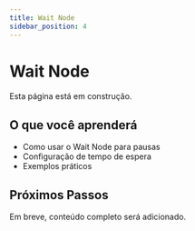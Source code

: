 ```yaml
---
title: Wait Node
sidebar_position: 4
---
```


# Wait Node

Esta página está em construção.

## O que você aprenderá

- Como usar o Wait Node para pausas
- Configuração de tempo de espera
- Exemplos práticos

## Próximos Passos

Em breve, conteúdo completo será adicionado.
